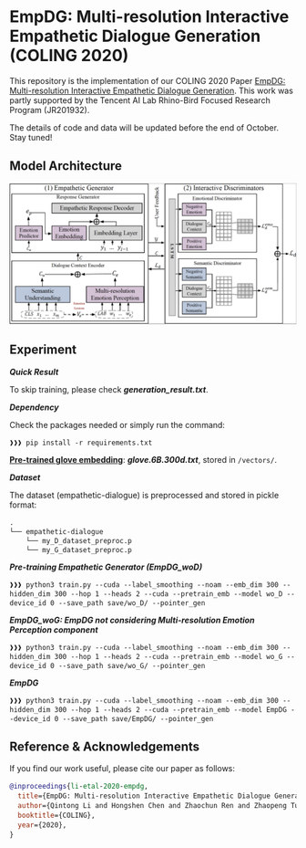 # EmpDG: Multi-resolution Interactive Empathetic Dialogue Generation (COLING 2020)

This repository is the implementation of our COLING 2020 Paper [EmpDG: Multi-resolution Interactive Empathetic Dialogue Generation](https://github.com/qtli/EmpDG).
This work was partly supported by the Tencent AI Lab Rhino-Bird Focused Research Program (JR201932).


The details of code and data will be updated before the end of October. Stay tuned!

## Model Architecture

![Image of EmpDG](fig/empdg.jpg)

## Experiment
***Quick Result***

To skip training, please check ***generation_result.txt***.

***Dependency***

Check the packages needed or simply run the command:
```console
❱❱❱ pip install -r requirements.txt
```
[**Pre-trained glove embedding**](http://nlp.stanford.edu/data/glove.6B.zip): ***glove.6B.300d.txt***, stored in `/vectors/`.


***Dataset***

The dataset (empathetic-dialogue) is preprocessed and stored in pickle format: 
```
.
└── empathetic-dialogue
    └── my_D_dataset_preproc.p
    └── my_G_dataset_preproc.p
```

***Pre-training Empathetic Generator (EmpDG_woD)***
```console
❱❱❱ python3 train.py --cuda --label_smoothing --noam --emb_dim 300 --hidden_dim 300 --hop 1 --heads 2 --cuda --pretrain_emb --model wo_D --device_id 0 --save_path save/wo_D/ --pointer_gen
```

***EmpDG_woG: EmpDG not considering Multi-resolution Emotion Perception component***
```console
❱❱❱ python3 train.py --cuda --label_smoothing --noam --emb_dim 300 --hidden_dim 300 --hop 1 --heads 2 --cuda --pretrain_emb --model wo_G --device_id 0 --save_path save/wo_G/ --pointer_gen
```

***EmpDG***
```console
❱❱❱ python3 train.py --cuda --label_smoothing --noam --emb_dim 300 --hidden_dim 300 --hop 1 --heads 2 --cuda --pretrain_emb --model EmpDG --device_id 0 --save_path save/EmpDG/ --pointer_gen
```





## Reference & Acknowledgements


If you find our work useful, please cite our paper as follows:

```bibtex
@inproceedings{li-etal-2020-empdg,
  title={EmpDG: Multi-resolution Interactive Empathetic Dialogue Generation},
  author={Qintong Li and Hongshen Chen and Zhaochun Ren and Zhaopeng Tu and Zhumin Chen},
  booktitle={COLING},
  year={2020},
}
```







